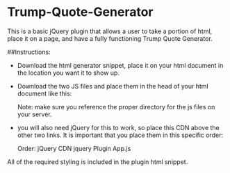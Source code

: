 # Trump-Quote-Generator

This is a basic jQuery plugin that allows a user to take a portion of html, place it on a page, and have a fully functioning Trump Quote Generator.

##Instructions:

- Download the html generator snippet, place it on your html document in the location you want it to show up.
- Download the two JS files and place them in the head of your html document like this:
    <script src="jquery.trumpGenerator.js" defer></script>
    <script src="app.js" defer></script>
    
    Note: make sure you reference the proper directory for the js files on your server.
    
 - you will also need jQuery for this to work, so place this CDN above the other two links. It is important that you place them in this specific order:
     <script src="https://code.jquery.com/jquery-3.5.1.min.js" integrity="sha256-9/aliU8dGd2tb6OSsuzixeV4y/faTqgFtohetphbbj0=" crossorigin="anonymous"></script>
     
     Order:
     jQuery CDN
     jquery Plugin
     App.js
     
All of the required styling is included in the plugin html snippet.
     
